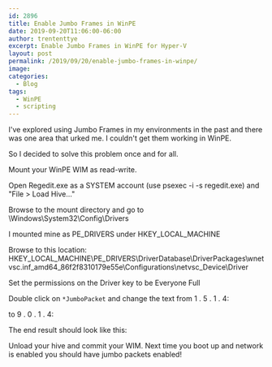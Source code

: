 ```yaml
---
id: 2896
title: Enable Jumbo Frames in WinPE
date: 2019-09-20T11:06:00-06:00
author: trententtye
excerpt: Enable Jumbo Frames in WinPE for Hyper-V
layout: post
permalink: /2019/09/20/enable-jumbo-frames-in-winpe/
image: 
categories:
  - Blog
tags:
  - WinPE
  - scripting
---
```


I've explored using Jumbo Frames in my environments in the past and there was one area that urked me.  I couldn't get them working in WinPE.

So I decided to solve this problem once and for all.

Mount your WinPE WIM as read-write.

Open Regedit.exe as a SYSTEM account (use psexec -i -s regedit.exe) and "File > Load Hive..."

Browse to the mount directory and go to \Windows\System32\Config\Drivers

I mounted mine as PE_DRIVERS under HKEY_LOCAL_MACHINE

Browse to this location:
HKEY_LOCAL_MACHINE\PE_DRIVERS\DriverDatabase\DriverPackages\wnetvsc.inf_amd64_86f2f8310179e55e\Configurations\netvsc_Device\Driver

Set the permissions on the Driver key to be Everyone Full

Double click on `*JumboPacket` and change the text from 1 . 5 . 1 . 4:

to 9 . 0 . 1 . 4:

The end result should look like this:


Unload your hive and commit your WIM.  Next time you boot up and network is enabled you should have jumbo packets enabled!




